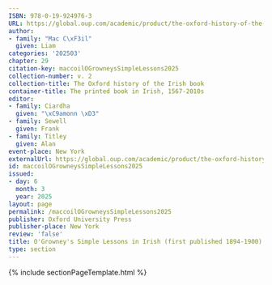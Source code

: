 ```yaml
---
ISBN: 978-0-19-924976-3
URL: https://global.oup.com/academic/product/the-oxford-history-of-the-irish-book-volume-ii-9780199249763?cc=ge&lang=3n#
author:
- family: "Mac C\xF3il"
  given: Liam
categories: '202503'
chapter: 29
citation-key: maccoilOGrowneysSimpleLessons2025
collection-number: v. 2
collection-title: The Oxford history of the Irish book
container-title: The printed book in Irish, 1567-2010s
editor:
- family: Ciardha
  given: "\xC9amonn \xD3"
- family: Sewell
  given: Frank
- family: Titley
  given: Alan
event-place: New York
externalUrl: https://global.oup.com/academic/product/the-oxford-history-of-the-irish-book-volume-ii-9780199249763?cc=ge&lang=3n#
id: maccoilOGrowneysSimpleLessons2025
issued:
- day: 6
  month: 3
  year: 2025
layout: page
permalink: /maccoilOGrowneysSimpleLessons2025
publisher: Oxford University Press
publisher-place: New York
review: 'false'
title: O'Growney's Simple Lessons in Irish (first published 1894-1900)
type: section
---
```

{% include sectionPageTemplate.html %}